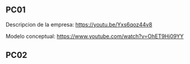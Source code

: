 
## PC01

Descripcion de la empresa:
https://youtu.be/Yxs6qoz44v8

Modelo conceptual:
https://www.youtube.com/watch?v=OhET9Hj09YY


## PC02

